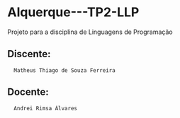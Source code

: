 # Alquerque---TP2-LLP
  Projeto para a disciplina de Linguagens de Programação

  ## Discente:
      Matheus Thiago de Souza Ferreira
    
 ## Docente:
      Andrei Rimsa Álvares
